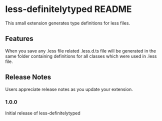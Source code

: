 # less-definitelytyped README

This small extension generates type definitions for less files.

## Features

When you save any .less file related .less.d.ts file will be generated in the same folder containing definitions for all classes which were used in .less file.

## Release Notes

Users appreciate release notes as you update your extension.

### 1.0.0

Initial release of less-definitelytyped
